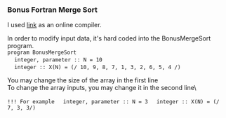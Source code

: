 ### Bonus Fortran Merge Sort

I used [link](https://www.jdoodle.com/execute-fortran-online/) as an online compiler.

In order to modify input data, it's hard coded into the BonusMergeSort program.\
`program BonusMergeSort`\
&nbsp;&nbsp;&nbsp;&nbsp;`integer, parameter :: N = 10`\
&nbsp;&nbsp;&nbsp;&nbsp;`integer :: X(N) = (/ 10, 9, 8, 7, 1, 3, 2, 6, 5, 4 /)`
        
You may change the size of the array in the first line\
To change the array inputs, you may change it in the second line\

`!!! For example`
&nbsp;&nbsp;&nbsp;&nbsp;`integer, parameter :: N = 3`
&nbsp;&nbsp;&nbsp;&nbsp;`integer :: X(N) = (/ 7, 3, 3/)`

